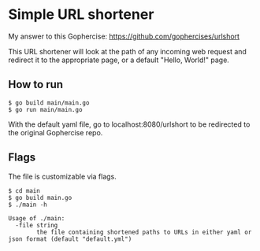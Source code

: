 # Simple URL shortener

My answer to this Gophercise: https://github.com/gophercises/urlshort

This URL shortener will look at the path of any incoming web request and redirect it to the appropriate page, or a
default "Hello, World!" page.

## How to run

```
$ go build main/main.go
$ go run main/main.go
```

With the default yaml file, go to localhost:8080/urlshort to be redirected to the original Gophercise repo.

## Flags
The file is customizable via flags.

```
$ cd main
$ go build main.go
$ ./main -h

Usage of ./main:
  -file string
        the file containing shortened paths to URLs in either yaml or json format (default "default.yml")
```

